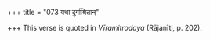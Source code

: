 +++
title = "073 यथा दुर्गाश्रितान्"

+++
This verse is quoted in *Vīramitrodaya* (Rājanīti, p. 202).
